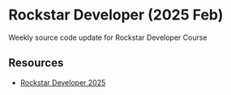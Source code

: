 # Rockstar Developer (2025 Feb)

Weekly source code update for Rockstar Developer Course

## Resources

* [Rockstar Developer 2025](https://eimaung.com/rsd2025)
